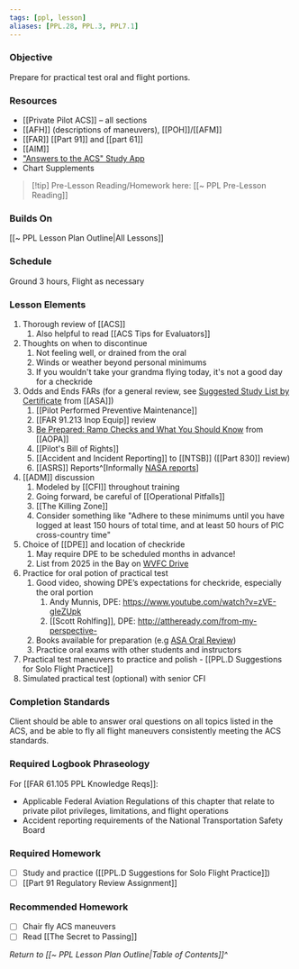 ```yaml
---
tags: [ppl, lesson]
aliases: [PPL.28, PPL.3, PPL7.1]
---
```

### Objective
Prepare for practical test oral and flight portions.

### Resources
- [[Private Pilot ACS]] – all sections
- [[AFH]] (descriptions of maneuvers), [[POH]]/[[AFM]]
- [[FAR]] [[Part 91]] and [[part 61]]
- [[AIM]]
- ["Answers to the ACS" Study App](https://answerstotheacs.com/pages/private.php)
- Chart Supplements

> [!tip] Pre-Lesson Reading/Homework here: [[~ PPL Pre-Lesson Reading]]

### Builds On
[[~ PPL Lesson Plan Outline|All Lessons]]

### Schedule
Ground 3 hours, Flight as necessary

### Lesson Elements
1. Thorough review of [[ACS]]
	1. Also helpful to read [[ACS Tips for Evaluators]]
2. Thoughts on when to discontinue
	1. Not feeling well, or drained from the oral
	2. Winds or weather beyond personal minimums
	3. If you wouldn't take your grandma flying today, it's not a good day for a checkride
3. Odds and Ends FARs (for a general review, see [Suggested Study List by Certificate](https://asa2fly.com/content/reader-resources/FARAIM/2025-ASA%20Study%20by%20Certificate.pdf) from [[ASA]])
	1. [[Pilot Performed Preventive Maintenance]]
	2. [[FAR 91.213 Inop Equip]] review
	3. [Be Prepared: Ramp Checks and What You Should Know](https://pilot-protection-services.aopa.org/news/2019/june/01/be-prepared-ramp-checks-and-what-you-should-know) from [[AOPA]]
	4. [[Pilot's Bill of Rights]]
	5. [[Accident and Incident Reporting]] to [[NTSB]] ([[Part 830]] review)
	6. [[ASRS]] Reports^[Informally [NASA reports](https://asrs.arc.nasa.gov)]
4. [[ADM]] discussion
	1. Modeled by [[CFI]] throughout training
	2. Going forward, be careful of [[Operational Pitfalls]]
	3. [[The Killing Zone]]
	4. Consider something like "Adhere to these minimums until you have logged at least 150 hours of total time, and at least 50 hours of PIC cross-country time"
5. Choice of [[DPE]] and location of checkride
	1. May require DPE to be scheduled months in advance!
	2. List from 2025 in the Bay on [WVFC Drive](https://drive.google.com/drive/folders/1hH3F2mtutMlbpZ7yaCWb9q1oersNw6tG)
6. Practice for oral potion of practical test
	1. Good video, showing DPE’s expectations for checkride, especially the oral portion
		1. Andy Munnis, DPE: https://www.youtube.com/watch?v=zVE-gIeZUpk
		2. [[Scott Rohlfing]], DPE: http://attheready.com/from-my-perspective-
	3. Books available for preparation (e.g [ASA Oral Review](https://www.amazon.com/Private-Pilot-Oral-Exam-Guide/dp/164425302X/))
	4. Practice oral exams with other students and instructors
7. Practical test maneuvers to practice and polish - [[PPL.D Suggestions for Solo Flight Practice]]
8. Simulated practical test (optional) with senior CFI

### Completion Standards
Client should be able to answer oral questions on all topics listed in the ACS, and be able to fly all flight maneuvers consistently meeting the ACS standards.

### Required Logbook Phraseology
For [[FAR 61.105 PPL Knowledge Reqs]]:
- Applicable Federal Aviation Regulations of this chapter that relate to private pilot privileges, limitations, and flight operations
- Accident reporting requirements of the National Transportation Safety Board

### Required Homework
- [ ] Study and practice ([[PPL.D Suggestions for Solo Flight Practice]])
- [ ] [[Part 91 Regulatory Review Assignment]]

### Recommended Homework 
- [ ] Chair fly ACS maneuvers
- [ ] Read [[The Secret to Passing]]

*Return to [[~ PPL Lesson Plan Outline|Table of Contents]]^*